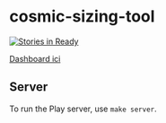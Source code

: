 # cosmic-sizing-tool


[![Stories in Ready](https://badge.waffle.io/cosmic-sizing-tool/cosmic-sizing-tool.svg?label=ready&title=Ready)](http://waffle.io/cosmic-sizing-tool/cosmic-sizing-tool)

[Dashboard ici](https://waffle.io/cosmic-sizing-tool/cosmic-sizing-tool)

## Server

To run the Play server, use ``make server``.
